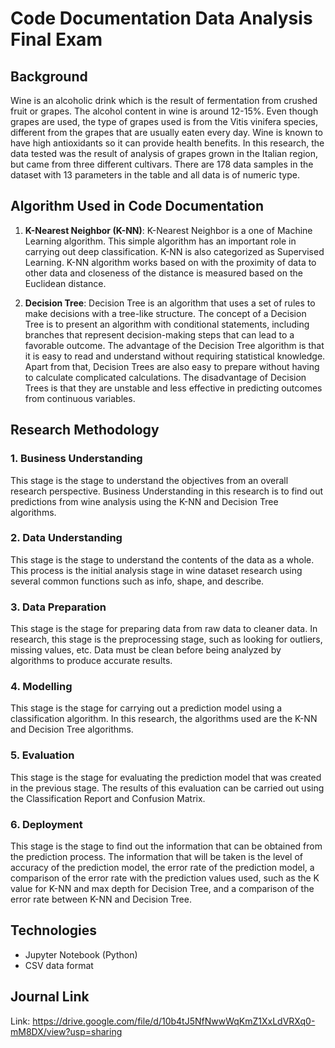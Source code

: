 # Code Documentation Data Analysis Final Exam
## Background
Wine is an alcoholic drink which is the result of fermentation from crushed fruit or grapes. 
The alcohol content in wine is around 12-15%. 
Even though grapes are used, the type of grapes used is from the Vitis vinifera species, different from the grapes that are usually eaten every day. 
Wine is known to have high antioxidants so it can provide health benefits.
In this research, the data tested was the result of analysis of grapes grown in the Italian region, but came from three different cultivars. 
There are 178 data samples in the dataset with 13 parameters in the table and all data is of numeric type.

## Algorithm Used in Code Documentation
1. **K-Nearest Neighbor (K-NN)**: 
K-Nearest Neighbor is a one of Machine Learning algorithm. This simple algorithm has an important role in carrying out deep classification. K-NN is also categorized as Supervised Learning. K-NN algorithm works based on with the proximity of data to other data and closeness of the distance is measured based on the Euclidean distance.

2. **Decision Tree**:
Decision Tree is an algorithm that uses a set of rules to make decisions with a tree-like structure. The concept of a Decision Tree is to present an algorithm with conditional statements, including branches that represent decision-making steps that can lead to a favorable outcome. The advantage of the Decision Tree algorithm is that it is easy to read and understand without requiring statistical knowledge. Apart from that, Decision Trees are also easy to prepare without having to calculate complicated calculations. The disadvantage of Decision Trees is that they are unstable and less effective in predicting outcomes from continuous variables.

## Research Methodology
### 1. Business Understanding
This stage is the stage to understand the objectives from an overall research perspective. Business Understanding in this research is to find out predictions from wine analysis using the K-NN and Decision Tree algorithms.

### 2. Data Understanding
This stage is the stage to understand the contents of the data as a whole. This process is the initial analysis stage in wine dataset research using several common functions such as info, shape, and describe.

### 3. Data Preparation
This stage is the stage for preparing data from raw data to cleaner data. In research, this stage is the preprocessing stage, such as looking for outliers, missing values, etc. Data must be clean before being analyzed by algorithms to produce accurate results.

### 4. Modelling
This stage is the stage for carrying out a prediction model using a classification algorithm. In this research, the algorithms used are the K-NN and Decision Tree algorithms.

### 5. Evaluation
This stage is the stage for evaluating the prediction model that was created in the previous stage. The results of this evaluation can be carried out using the Classification Report and Confusion Matrix.

### 6. Deployment
This stage is the stage to find out the information that can be obtained from the prediction process. The information that will be taken is the level of accuracy of the prediction model, the error rate of the prediction model, a comparison of the error rate with the prediction values ​​used, such as the K value for K-NN and max depth for Decision Tree, and a comparison of the error rate between K-NN and Decision Tree.

## Technologies 
- Jupyter Notebook (Python)
- CSV data format
  
## Journal Link
Link: https://drive.google.com/file/d/10b4tJ5NfNwwWqKmZ1XxLdVRXq0-mM8DX/view?usp=sharing 
